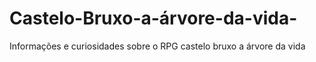 # Castelo-Bruxo-a-árvore-da-vida-
Informações e curiosidades sobre o RPG castelo bruxo a árvore da vida 
